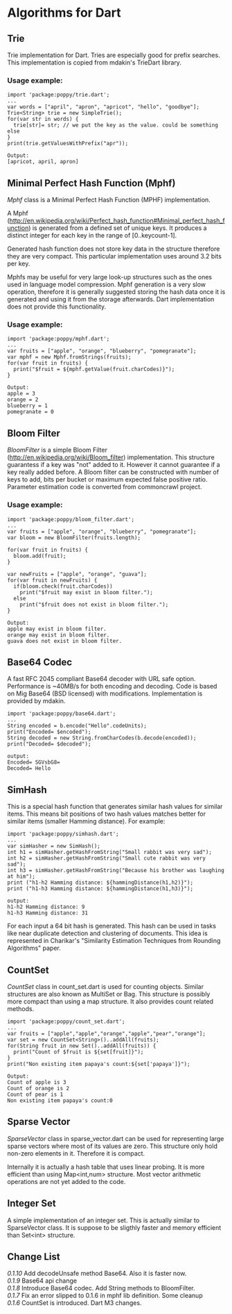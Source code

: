 #  Algorithms for Dart 

## Trie
Trie implementation for Dart. Tries are especially good for prefix searches. This implementation is copied from mdakin's TrieDart library. 

### Usage example:

	import 'package:poppy/trie.dart';
	...
	var words = ["april", "apron", "apricot", "hello", "goodbye"];
	Trie<String> trie = new SimpleTrie();
	for(var str in words) {
	  trie[str]= str; // we put the key as the value. could be something else 
	} 
	print(trie.getValuesWithPrefix("apr"));
		
	Output:	
	[apricot, april, apron]	

## Minimal Perfect Hash Function (Mphf)

*Mphf* class is a Minimal Perfect Hash Function (MPHF) implementation.

A Mphf (http://en.wikipedia.org/wiki/Perfect_hash_function#Minimal_perfect_hash_function) is generated from a defined set of unique keys. It produces a distinct integer for each key in the range of [0..keycount-1].

Generated hash function does not store key data in the structure therefore they are very compact. 
This particular implementation uses around 3.2 bits per key. 
 
Mphfs may be useful for very large look-up structures such as the ones used in language model compression. 
Mphf generation is a very slow operation, therefore it is generally suggested storing the hash data once it is generated and using it from the storage afterwards. 
Dart implementation does not provide this functionality.

### Usage example:
	import 'package:poppy/mphf.dart';
	...
	var fruits = ["apple", "orange", "blueberry", "pomegranate"];
	var mphf = new Mphf.fromStrings(fruits);
	for(var fruit in fruits) {
	  print("$fruit = ${mphf.getValue(fruit.charCodes)}");
	}

	Output:
	apple = 3
	orange = 2
	blueberry = 1
	pomegranate = 0	

## Bloom Filter
*BloomFilter* is a simple Bloom Filter (http://en.wikipedia.org/wiki/Bloom_filter) implementation. 
This structure guarantess if a key was "not" added to it. However it cannot guarantee if a key really added before.
A Bloom filter can be constructed with number of keys to add, bits per bucket or maximum expected false positive ratio. Parameter estimation code is 
converted from commoncrawl project.

### Usage example:
    import 'package:poppy/bloom_filter.dart';
    ...
	var fruits = ["apple", "orange", "blueberry", "pomegranate"];
	var bloom = new BloomFilter(fruits.length);
	
	for(var fruit in fruits) {
	  bloom.add(fruit);
	}
		  
	var newFruits = ["apple", "orange", "guava"];  
	for(var fruit in newFruits) {
	  if(bloom.check(fruit.charCodes))
	    print("$fruit may exist in bloom filter.");
	  else
	    print("$fruit does not exist in bloom filter.");
	}

	Output:	
	apple may exist in bloom filter.
	orange may exist in bloom filter.
	guava does not exist in bloom filter.

## Base64 Codec
A fast RFC 2045 compliant Base64 decoder with URL safe option.
Performance is ~40MB/s for both encoding and decoding. Code is based on Mig Base64 (BSD licensed) with modifications.
Implementation is provided by mdakin.
 
 	import 'package:poppy/base64.dart';
	...	
	String encoded = b.encode("Hello".codeUnits);  
	print("Encoded= $encoded");
	String decoded = new String.fromCharCodes(b.decode(encoded));
	print("Decoded= $decoded");

	output:
	Encoded= SGVsbG8=
	Decoded= Hello

## SimHash
This is a special hash function that generates similar hash values for similar items. This means
bit positions of two hash values matches better for similar items (smaller Hamming distance).  For example:  
	
	import 'package:poppy/simhash.dart';
	...	
	var simHasher = new SimHash();
	int h1 = simHasher.getHashFromString("Small rabbit was very sad");
	int h2 = simHasher.getHashFromString("Small cute rabbit was very sad");
	int h3 = simHasher.getHashFromString("Because his brother was laughing at him");
	print ("h1-h2 Hamming distance: ${hammingDistance(h1,h2)}");
	print ("h1-h3 Hamming distance: ${hammingDistance(h1,h3)}");
	
	output:
	h1-h2 Hamming distance: 9
	h1-h3 Hamming distance: 31
	
For each input a 64 bit hash is generated. This hash can be used in tasks like near duplicate detection and clustering of documents.
This idea is represented in Charikar's "Similarity Estimation Techniques from Rounding Algorithms" paper. 

## CountSet
*CountSet* class in count_set.dart is used for counting objects. Similar structures are also known as MultiSet or Bag.
This structure is possibly more compact than using a map structure. It also provides count related methods.

	import 'package:poppy/count_set.dart';
	...
	var fruits = ["apple","apple","orange","apple","pear","orange"];
	var set = new CountSet<String>()..addAll(fruits);
	for(String fruit in new Set()..addAll(fruits)) {
	  print("Count of $fruit is ${set[fruit]}");
	}
	print("Non existing item papaya's count:${set['papaya']}");
	
	Output:
	Count of apple is 3
	Count of orange is 2
	Count of pear is 1
	Non existing item papaya's count:0	  
 
## Sparse Vector 
*SparseVector* class in sparse_vector.dart can be used for representing large sparse vectors where most of its values are zero. 
This structure only hold non-zero elements in it. Therefore it is compact.
  
Internally it is actually a hash table that uses linear probing. It is more efficient than using Map&lt;int,num&gt; structure. Most vector arithmetic operations are not yet added to the code.

## Integer Set  
A simple implementation of an integer set. This is actually similar to SparseVector class. It is suppose to be
sligthly faster and memory efficient than Set&lt;int&gt; structure.

## Change List
*0.1.10* Add decodeUnsafe method Base64. Also it is faster now.  
*0.1.9* Base64 api change  
*0.1.8* Introduce Base64 codec. Add String methods to BloomFilter.  
*0.1.7* Fix an error slipped to 0.1.6 in mphf lib definition. Some cleanup  
*0.1.6* CountSet is introduced. Dart M3 changes. 
